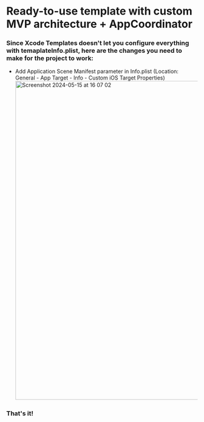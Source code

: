 # Ready-to-use template with custom MVP architecture + AppCoordinator

### Since Xcode Templates doesn't let you configure everything with temaplateInfo.plist, here are the changes you need to make for the project to work:
* Add Application Scene Manifest parameter in Info.plist (Location: General - App Target - Info - Custom iOS Target Properties)
  <img width="840" alt="Screenshot 2024-05-15 at 16 07 02" src="https://github.com/ivashhchenko/MVPCoordinator-Xcode-Template/assets/95596580/269f20c6-3483-48c8-a3c3-02aadcc11467">

### That's it!
